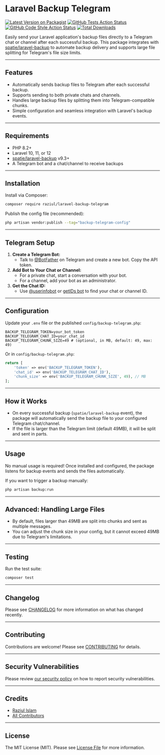 # Laravel Backup Telegram

[![Latest Version on Packagist](https://img.shields.io/packagist/v/raziul/laravel-backup-telegram.svg?style=flat-square)](https://packagist.org/packages/raziul/laravel-backup-telegram)
[![GitHub Tests Action Status](https://img.shields.io/github/actions/workflow/status/raziul/laravel-backup-telegram/run-tests.yml?branch=main&label=tests&style=flat-square)](https://github.com/raziul/laravel-backup-telegram/actions?query=workflow%3Arun-tests+branch%3Amain)
[![GitHub Code Style Action Status](https://img.shields.io/github/actions/workflow/status/raziul/laravel-backup-telegram/fix-php-code-style-issues.yml?branch=main&label=code%20style&style=flat-square)](https://github.com/raziul/laravel-backup-telegram/actions?query=workflow%3A"Fix+PHP+code+style+issues"+branch%3Amain)
[![Total Downloads](https://img.shields.io/packagist/dt/raziul/laravel-backup-telegram.svg?style=flat-square)](https://packagist.org/packages/raziul/laravel-backup-telegram)

Easily send your Laravel application's backup files directly to a Telegram chat or channel after each successful backup. This package integrates with [spatie/laravel-backup](https://github.com/spatie/laravel-backup) to automate backup delivery and supports large file splitting for Telegram's file size limits.

---

## Features

-   Automatically sends backup files to Telegram after each successful backup.
-   Supports sending to both private chats and channels.
-   Handles large backup files by splitting them into Telegram-compatible chunks.
-   Simple configuration and seamless integration with Laravel's backup events.

---

## Requirements

-   PHP 8.2+
-   Laravel 10, 11, or 12
-   [spatie/laravel-backup](https://github.com/spatie/laravel-backup) v9.3+
-   A Telegram bot and a chat/channel to receive backups

---

## Installation

Install via Composer:

```bash
composer require raziul/laravel-backup-telegram
```

Publish the config file (recommended):

```bash
php artisan vendor:publish --tag="backup-telegram-config"
```

---

## Telegram Setup

1. **Create a Telegram Bot:**
    - Talk to [@BotFather](https://t.me/BotFather) on Telegram and create a new bot. Copy the API token.
2. **Add Bot to Your Chat or Channel:**
    - For a private chat, start a conversation with your bot.
    - For a channel, add your bot as an administrator.
3. **Get the Chat ID:**
    - Use [@userinfobot](https://t.me/userinfobot) or [getIDs bot](https://t.me/getidsbot) to find your chat or channel ID.

---

## Configuration

Update your `.env` file or the published `config/backup-telegram.php`:

```env
BACKUP_TELEGRAM_TOKEN=your_bot_token
BACKUP_TELEGRAM_CHAT_ID=your_chat_id
BACKUP_TELEGRAM_CHUNK_SIZE=49 # (optional, in MB, default: 49, max: 49)
```

Or in `config/backup-telegram.php`:

```php
return [
    'token' => env('BACKUP_TELEGRAM_TOKEN'),
    'chat_id' => env('BACKUP_TELEGRAM_CHAT_ID'),
    'chunk_size' => env('BACKUP_TELEGRAM_CHUNK_SIZE', 49), // MB
];
```

---

## How it Works

-   On every successful backup (`spatie/laravel-backup` event), the package will automatically send the backup file to your configured Telegram chat/channel.
-   If the file is larger than the Telegram limit (default 49MB), it will be split and sent in parts.

---

## Usage

No manual usage is required! Once installed and configured, the package listens for backup events and sends the files automatically.

If you want to trigger a backup manually:

```bash
php artisan backup:run
```

---

## Advanced: Handling Large Files

-   By default, files larger than 49MB are split into chunks and sent as multiple messages.
-   You can adjust the chunk size in your config, but it cannot exceed 49MB due to Telegram's limitations.

---

## Testing

Run the test suite:

```bash
composer test
```

---

## Changelog

Please see [CHANGELOG](CHANGELOG.md) for more information on what has changed recently.

---

## Contributing

Contributions are welcome! Please see [CONTRIBUTING](CONTRIBUTING.md) for details.

---

## Security Vulnerabilities

Please review [our security policy](../../security/policy) on how to report security vulnerabilities.

---

## Credits

-   [Raziul Islam](https://raziul.dev)
-   [All Contributors](../../contributors)

---

## License

The MIT License (MIT). Please see [License File](LICENSE.md) for more information.

